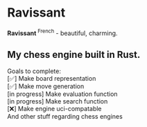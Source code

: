 # Ravissant

**Ravissant**<sup> French</sup> - beautiful, charming.
<br/>
## My chess engine built in Rust.

Goals to complete:</br>
[✅] Make board representation</br>
[✅] Make move generation</br>
[in progress] Make evaluation function</br>
[in progress] Make search function</br>
[❌] Make engine uci-compatable<br/>
And other stuff regarding chess engines
